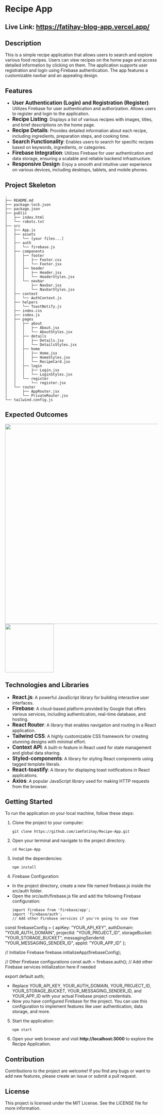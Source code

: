 # Recipe App

## Live Link: https://fatihay-blog-app.vercel.app/

## Description

This is a simple recipe application that allows users to search and explore various food recipes. Users can view recipes on the home page and access detailed information by clicking on them. The application supports user registration and login using Firebase authentication. The app features a customizable navbar and an appealing design.

## Features

- <span style="font-size: larger;">**User Authentication (Login) and Registration (Register)**</span>: Utilizes Firebase for user authentication and authorization. Allows users to register and login to the application.
- <span style="font-size: larger;">**Recipe Listing**</span>: Displays a list of various recipes with images, titles, and brief descriptions on the home page.
- <span style="font-size: larger;">**Recipe Details**</span>: Provides detailed information about each recipe, including ingredients, preparation steps, and cooking time.
- <span style="font-size: larger;">**Search Functionality**</span>: Enables users to search for specific recipes based on keywords, ingredients, or categories.
- <span style="font-size: larger;">**Firebase Integration**</span>: Utilizes Firebase for user authentication and data storage, ensuring a scalable and reliable backend infrastructure.
- <span style="font-size: larger;">**Responsive Design**</span>: Enjoy a smooth and intuitive user experience on various devices, including desktops, tablets, and mobile phones.

## Project Skeleton

```
.
├── README.md
├── package-lock.json
├── package.json
├── public
│   ├── index.html
│   └── robots.txt
├── src
│   ├── App.js
│   ├── assets
│   │   └── [your files...]
│   ├── auth
│   │   └── firebase.js
│   ├── components
│   │   ├── footer
│   │   │   ├── Footer.css
│   │   │   └── Footer.jsx
│   │   ├── header
│   │   │   ├── Header.jsx
│   │   │   └── HeaderStyles.jsx
│   │   └── navbar
│   │       ├── Navbar.jsx
│   │       └── NavbarStyles.jsx
│   ├── context
│   │   └── AuthContext.js
│   ├── helpers
│   │   └── ToastNotify.js
│   ├── index.css
│   ├── index.js
│   ├── pages
│   │   ├── about
│   │   │   ├── About.jsx
│   │   │   └── AboutStyles.jsx
│   │   ├── details
│   │   │   ├── Details.jsx
│   │   │   └── DetailsStyles.jsx
│   │   ├── home
│   │   │   ├── Home.jsx
│   │   │   ├── HomeStyles.jsx
│   │   │   └── RecipeCard.jsx
│   │   ├── login
│   │   │   ├── Login.jsx
│   │   │   └── LoginStyles.jsx
│   │   └── register
│   │       └── register.jsx
│   └── router
│       ├── AppRouter.jsx
│       └── PrivateRouter.jsx
└── tailwind.config.js
```

## Expected Outcomes

<div >
<img width="660px" src="./blog-app.gif"/>
<img width="160px" src="./blog-app1.gif"/>
</div>

## Technologies and Libraries

- <span style="font-size: larger;">**React.js**</span>: A powerful JavaScript library for building interactive user interfaces.
- <span style="font-size: larger;">**Firebase**</span>: A cloud-based platform provided by Google that offers various services, including authentication, real-time database, and hosting.
- <span style="font-size: larger;">**React Router**</span>: A library that enables navigation and routing in a React application.
- <span style="font-size: larger;">**Tailwind CSS**</span>: A highly customizable CSS framework for creating stunning designs with minimal effort.
- <span style="font-size: larger;">**Context API**</span>: A built-in feature in React used for state management and global data sharing.
- <span style="font-size: larger;">**Styled-components**</span>: A library for styling React components using tagged template literals.
- <span style="font-size: larger;">**React-toastify**</span>: A library for displaying toast notifications in React applications.
- <span style="font-size: larger;">**Axios**</span>: A popular JavaScript library used for making HTTP requests from the browser.

## Getting Started

To run the application on your local machine, follow these steps:

1. Clone the project to your computer:

   ```
   git clone https://github.com/iamfatihay/Recipe-App.git
   ```

2. Open your terminal and navigate to the project directory.
   ```
   cd Recipe-App
   ```
3. Install the dependencies:
   ```
   npm install
   ```
4. Firebase Configuration:

- In the project directory, create a new file named firebase.js inside the src/auth folder.
- Open the src/auth/firebase.js file and add the following Firebase configuration:
  ```
  import firebase from 'firebase/app';
  import 'firebase/auth';
  // Add other Firebase services if you're going to use them

const firebaseConfig = {
apiKey: "YOUR_API_KEY",
authDomain: "YOUR_AUTH_DOMAIN",
projectId: "YOUR_PROJECT_ID",
storageBucket: "YOUR_STORAGE_BUCKET",
messagingSenderId: "YOUR_MESSAGING_SENDER_ID",
appId: "YOUR_APP_ID"
};

// Initialize Firebase
firebase.initializeApp(firebaseConfig);

// Other Firebase configurations
const auth = firebase.auth();
// Add other Firebase services initialization here if needed

export default auth;
- Replace YOUR_API_KEY, YOUR_AUTH_DOMAIN, YOUR_PROJECT_ID, YOUR_STORAGE_BUCKET, YOUR_MESSAGING_SENDER_ID, and YOUR_APP_ID with your actual Firebase project credentials.
- Now you have configured Firebase for the project. You can use this configuration to implement features like user authentication, data storage, and more.

5. Start the application:
   ```
   npm start
   ```

6. Open your web browser and visit **http://localhost:3000** to explore the Recipe Application.


## Contribution
Contributions to the project are welcome! If you find any bugs or want to add new features, please create an issue or submit a pull request.

## License
This project is licensed under the MIT License. See the LICENSE file for more information.